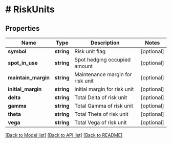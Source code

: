 # # RiskUnits

## Properties

Name | Type | Description | Notes
------------ | ------------- | ------------- | -------------
**symbol** | **string** | Risk unit flag | [optional] 
**spot_in_use** | **string** | Spot hedging occupied amount | [optional] 
**maintain_margin** | **string** | Maintenance margin for risk unit | [optional] 
**initial_margin** | **string** | Initial margin for risk unit | [optional] 
**delta** | **string** | Total Delta of risk unit | [optional] 
**gamma** | **string** | Total Gamma of risk unit | [optional] 
**theta** | **string** | Total Theta of risk unit | [optional] 
**vega** | **string** | Total Vega of risk unit | [optional] 

[[Back to Model list]](../../README.md#documentation-for-models) [[Back to API list]](../../README.md#documentation-for-api-endpoints) [[Back to README]](../../README.md)
